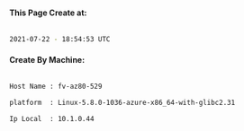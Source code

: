 
   
#### This Page Create at:

```bash

2021-07-22 - 18:54:53 UTC

```

#### Create By Machine:

```bash

Host Name : fv-az80-529

platform  : Linux-5.8.0-1036-azure-x86_64-with-glibc2.31

Ip Local  : 10.1.0.44

```

